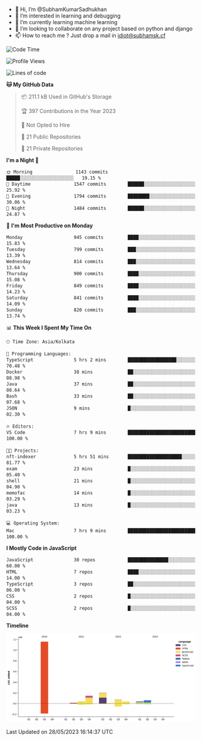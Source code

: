 - 👋 Hi, I’m @SubhamKumarSadhukhan
- 👀 I’m interested in learning and debugging
- 🌱 I’m currently learning machine learning
- 💞️ I’m looking to collaborate on any project based on python and django
- 📫 How to reach me ?
      Just drop a mail in idiot@subhamsk.cf

<!---
SubhamKumarSadhukhan/SubhamKumarSadhukhan is a ✨ special ✨ repository because its `README.md` (this file) appears on your GitHub profile.
You can click the Preview link to take a look at your changes.
--->


<!--START_SECTION:waka-->
![Code Time](http://img.shields.io/badge/Code%20Time-1%2C212%20hrs%2057%20mins-blue)

![Profile Views](http://img.shields.io/badge/Profile%20Views-24-blue)

![Lines of code](https://img.shields.io/badge/From%20Hello%20World%20I%27ve%20Written-1.8%20million%20lines%20of%20code-blue)

**🐱 My GitHub Data** 

> 📦 211.1 kB Used in GitHub's Storage 
 > 
> 🏆 397 Contributions in the Year 2023
 > 
> 🚫 Not Opted to Hire
 > 
> 📜 21 Public Repositories 
 > 
> 🔑 21 Private Repositories 
 > 
**I'm a Night 🦉** 

```text
🌞 Morning                1143 commits        █████░░░░░░░░░░░░░░░░░░░░   19.15 % 
🌆 Daytime                1547 commits        ██████░░░░░░░░░░░░░░░░░░░   25.92 % 
🌃 Evening                1794 commits        ████████░░░░░░░░░░░░░░░░░   30.06 % 
🌙 Night                  1484 commits        ██████░░░░░░░░░░░░░░░░░░░   24.87 % 
```
📅 **I'm Most Productive on Monday** 

```text
Monday                   945 commits         ████░░░░░░░░░░░░░░░░░░░░░   15.83 % 
Tuesday                  799 commits         ███░░░░░░░░░░░░░░░░░░░░░░   13.39 % 
Wednesday                814 commits         ███░░░░░░░░░░░░░░░░░░░░░░   13.64 % 
Thursday                 900 commits         ████░░░░░░░░░░░░░░░░░░░░░   15.08 % 
Friday                   849 commits         ████░░░░░░░░░░░░░░░░░░░░░   14.23 % 
Saturday                 841 commits         ████░░░░░░░░░░░░░░░░░░░░░   14.09 % 
Sunday                   820 commits         ███░░░░░░░░░░░░░░░░░░░░░░   13.74 % 
```


📊 **This Week I Spent My Time On** 

```text
🕑︎ Time Zone: Asia/Kolkata

💬 Programming Languages: 
TypeScript               5 hrs 2 mins        ██████████████████░░░░░░░   70.48 % 
Docker                   38 mins             ██░░░░░░░░░░░░░░░░░░░░░░░   08.98 % 
Java                     37 mins             ██░░░░░░░░░░░░░░░░░░░░░░░   08.64 % 
Bash                     33 mins             ██░░░░░░░░░░░░░░░░░░░░░░░   07.68 % 
JSON                     9 mins              █░░░░░░░░░░░░░░░░░░░░░░░░   02.30 % 

🔥 Editors: 
VS Code                  7 hrs 9 mins        █████████████████████████   100.00 % 

🐱‍💻 Projects: 
nft-indexer              5 hrs 51 mins       ████████████████████░░░░░   81.77 % 
exam                     23 mins             █░░░░░░░░░░░░░░░░░░░░░░░░   05.40 % 
shell                    21 mins             █░░░░░░░░░░░░░░░░░░░░░░░░   04.90 % 
memofac                  14 mins             █░░░░░░░░░░░░░░░░░░░░░░░░   03.29 % 
java                     13 mins             █░░░░░░░░░░░░░░░░░░░░░░░░   03.23 % 

💻 Operating System: 
Mac                      7 hrs 9 mins        █████████████████████████   100.00 % 
```

**I Mostly Code in JavaScript** 

```text
JavaScript               30 repos            ███████████████░░░░░░░░░░   60.00 % 
HTML                     7 repos             ████░░░░░░░░░░░░░░░░░░░░░   14.00 % 
TypeScript               3 repos             ██░░░░░░░░░░░░░░░░░░░░░░░   06.00 % 
CSS                      2 repos             █░░░░░░░░░░░░░░░░░░░░░░░░   04.00 % 
SCSS                     2 repos             █░░░░░░░░░░░░░░░░░░░░░░░░   04.00 % 
```



**Timeline**

![Lines of Code chart](https://raw.githubusercontent.com/SubhamKumarSadhukhan/SubhamKumarSadhukhan/main/assets/bar_graph.png)


 Last Updated on 28/05/2023 16:14:37 UTC
<!--END_SECTION:waka-->
